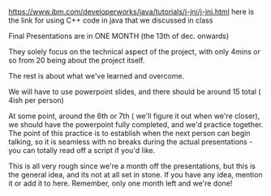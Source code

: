 https://www.ibm.com/developerworks/java/tutorials/j-jni/j-jni.html
here is the link for using C++ code in java that we discussed in class



Final Presentations are in ONE MONTH (the 13th of dec. onwards)

They solely focus on the technical aspect of the project, with only 4mins or so from 20 being about the project itself.

The rest is about what we've learned and overcome.

We will have to use powerpoint slides, and there should be around 15 total ( 4ish per person)


At some point, around the 6th or 7th ( we'll figure it out when we're closer), we should have the powerpoint fully completed, and we'd practice together. The point of this practice is to establish when the next person can begin talking, so it is seamless with no breaks during the actual presentations - you can totally read off a script if you'd like. 

This is all very rough since we're a month off the presentations, but this is the general idea, and its not at all set in stone. If you have any idea, mention it or add it to here. Remember, only one month left and we're done!
